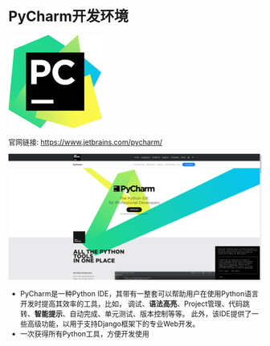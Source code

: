 # PyCharm开发环境

![20191119_152028_97](image/20191119_152028_97.png)

官网链接: <https://www.jetbrains.com/pycharm/>

![20191119_152015_53](image/20191119_152015_53.png)

* PyCharm是一种Python IDE，其带有一整套可以帮助用户在使用Python语言开发时提高其效率的工具，比如， 调试、**语法高亮**、Project管理、代码跳转、**智能提示**、自动完成、单元测试、版本控制等等。 此外，该IDE提供了一些高级功能，以用于支持Django框架下的专业Web开发。
* 一次获得所有Python工具，方便开发使用
